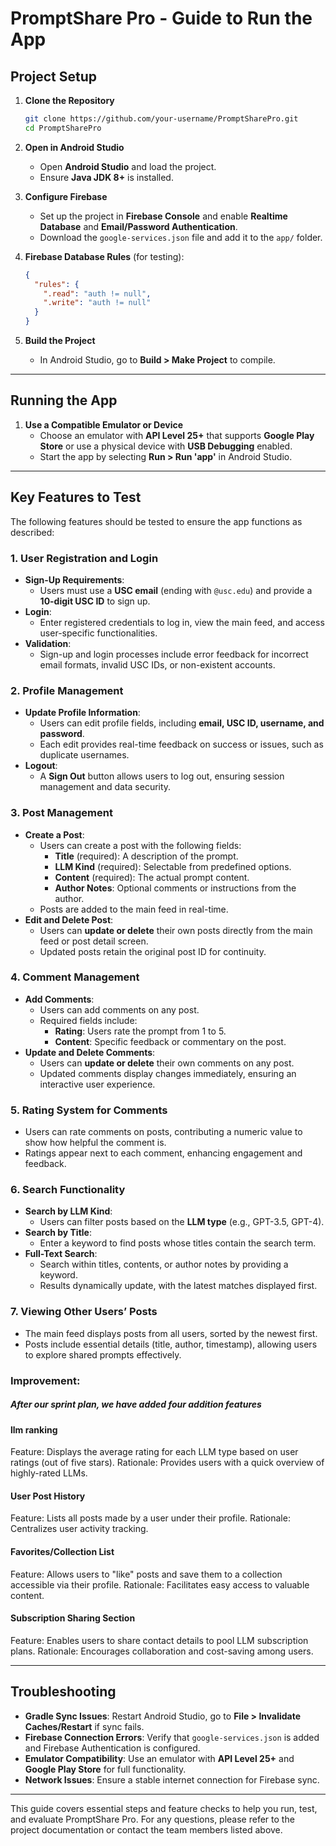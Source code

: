 # PromptShare Pro - Guide to Run the App

## Project Setup

1. **Clone the Repository**
   ```bash
   git clone https://github.com/your-username/PromptSharePro.git
   cd PromptSharePro
   ```

2. **Open in Android Studio**
   - Open **Android Studio** and load the project.
   - Ensure **Java JDK 8+** is installed.

3. **Configure Firebase**
   - Set up the project in **Firebase Console** and enable **Realtime Database** and **Email/Password Authentication**.
   - Download the `google-services.json` file and add it to the `app/` folder.

4. **Firebase Database Rules** (for testing):
   ```json
   {
     "rules": {
       ".read": "auth != null",
       ".write": "auth != null"
     }
   }
   ```

5. **Build the Project**
   - In Android Studio, go to **Build > Make Project** to compile.

---

## Running the App

1. **Use a Compatible Emulator or Device**
   - Choose an emulator with **API Level 25+** that supports **Google Play Store** or use a physical device with **USB Debugging** enabled.
   - Start the app by selecting **Run > Run 'app'** in Android Studio.

---

## Key Features to Test

The following features should be tested to ensure the app functions as described:

### 1. **User Registration and Login**

   - **Sign-Up Requirements**:
     - Users must use a **USC email** (ending with `@usc.edu`) and provide a **10-digit USC ID** to sign up.
   - **Login**:
     - Enter registered credentials to log in, view the main feed, and access user-specific functionalities.
   - **Validation**:
     - Sign-up and login processes include error feedback for incorrect email formats, invalid USC IDs, or non-existent accounts.

### 2. **Profile Management**

   - **Update Profile Information**:
     - Users can edit profile fields, including **email, USC ID, username, and password**.
     - Each edit provides real-time feedback on success or issues, such as duplicate usernames.
   - **Logout**:
     - A **Sign Out** button allows users to log out, ensuring session management and data security.

### 3. **Post Management**

   - **Create a Post**:
     - Users can create a post with the following fields:
       - **Title** (required): A description of the prompt.
       - **LLM Kind** (required): Selectable from predefined options.
       - **Content** (required): The actual prompt content.
       - **Author Notes**: Optional comments or instructions from the author.
     - Posts are added to the main feed in real-time.
   - **Edit and Delete Post**:
     - Users can **update or delete** their own posts directly from the main feed or post detail screen.
     - Updated posts retain the original post ID for continuity.

### 4. **Comment Management**

   - **Add Comments**:
     - Users can add comments on any post.
     - Required fields include:
       - **Rating**: Users rate the prompt from 1 to 5.
       - **Content**: Specific feedback or commentary on the post.
   - **Update and Delete Comments**:
     - Users can **update or delete** their own comments on any post.
     - Updated comments display changes immediately, ensuring an interactive user experience.

### 5. **Rating System for Comments**

   - Users can rate comments on posts, contributing a numeric value to show how helpful the comment is.
   - Ratings appear next to each comment, enhancing engagement and feedback.

### 6. **Search Functionality**

   - **Search by LLM Kind**:
     - Users can filter posts based on the **LLM type** (e.g., GPT-3.5, GPT-4).
   - **Search by Title**:
     - Enter a keyword to find posts whose titles contain the search term.
   - **Full-Text Search**:
     - Search within titles, contents, or author notes by providing a keyword.
     - Results dynamically update, with the latest matches displayed first.

### 7. **Viewing Other Users’ Posts**

   - The main feed displays posts from all users, sorted by the newest first.
   - Posts include essential details (title, author, timestamp), allowing users to explore shared prompts effectively.

### Improvement: 
##### After our sprint plan, we have added four addition features

   #### llm ranking
   
   Feature: Displays the average rating for each LLM type based on user ratings (out of five stars).
   Rationale: Provides users with a quick overview of highly-rated LLMs.
   
   #### User Post History
   
   Feature: Lists all posts made by a user under their profile.
   Rationale: Centralizes user activity tracking.
   
   #### Favorites/Collection List
   
   Feature: Allows users to "like" posts and save them to a collection accessible via their profile.
   Rationale: Facilitates easy access to valuable content.
   
   #### Subscription Sharing Section

   Feature: Enables users to share contact details to pool LLM subscription plans.
   Rationale: Encourages collaboration and cost-saving among users.


---

## Troubleshooting

- **Gradle Sync Issues**: Restart Android Studio, go to **File > Invalidate Caches/Restart** if sync fails.
- **Firebase Connection Errors**: Verify that `google-services.json` is added and Firebase Authentication is configured.
- **Emulator Compatibility**: Use an emulator with **API Level 25+** and **Google Play Store** for full functionality.
- **Network Issues**: Ensure a stable internet connection for Firebase sync.

---

This guide covers essential steps and feature checks to help you run, test, and evaluate PromptShare Pro. For any questions, please refer to the project documentation or contact the team members listed above.
